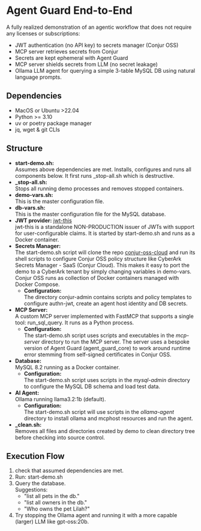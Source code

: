 # Agent Guard End-to-End

A fully realized demonstration of an agentic workflow that does not require any licenses or subscriptions:

- JWT authentication (no API key) to secrets manager (Conjur OSS)
- MCP server retrieves secrets from Conjur
- Secrets are kept ephemeral with Agent Guard
- MCP server shields secrets from LLM (no secret leakage)
- Ollama LLM agent for querying a simple 3-table MySQL DB using natural language prompts.

## Dependencies

- MacOS or Ubuntu >22.04
- Python >= 3.10
- uv or poetry package manager
- jq, wget & git CLIs

## Structure

- **start-demo.sh:**<br>
Assumes above dependencies are met. Installs, configures and runs all components below. It first runs _stop-all.sh which is destructive.
- **_stop-all.sh:**<br>
Stops all running demo processes and removes stopped containers.
- **demo-vars.sh:**<br>
This is the master configuration file.
- **db-vars.sh:**<br>
This is the master configuration file for the MySQL database.
- **JWT provider:** [jwt-this](https://github.com/tr1ck3r/jwt-this)<br>
jwt-this is a standalone NON-PRODUCTION issuer of JWTs with support for user-configurable claims. It is started by start-demo.sh and runs as a Docker container.
- **Secrets Manager:**<br>
The start-demo.sh script will clone the repo
[conjur-oss-cloud](https://github.com/jodyhuntatx/conjur-oss-cloud) and run its  shell scripts to configure Conjur OSS policy structure like CyberArk Secrets Manager - SaaS (Conjur Cloud). This makes it easy to port the demo to a CyberArk tenant by simply changing variables in demo-vars. Conjur OSS runs as collection of Docker containers managed with Docker Compose.
    - **Configuration:**<br>
    The directory conjur-admin contains scripts and policy templates to configure authn-jwt, create an agent host identity and DB secrets.
- **MCP Server:**<br>
A custom MCP server implemented with FastMCP that supports a single tool: run_sql_query. It runs as a Python process.
    - **Configuration:**<br>
    The start-demo.sh script uses scripts and executables in the  *mcp-server* directory to run the MCP server. The server uses a bespoke version of Agent Guard (agent_guard_core) to work around runtime error stemming from self-signed certificates in Conjur OSS.
- **Database:**<br>
MySQL 8.2 running as a Docker container.
    - **Configuration:**<br>
    The start-demo.sh script uses scripts in the *mysql-admin* directory to configure the MySQL DB schema and load test data.
- **AI Agent:**<br>
Ollama running llama3.2:1b (default). 
    - **Configuration:**<br>
    The start-demo.sh script will use scripts in the *ollama-agent* directory to install ollama and mcphost resources and run the agent.
- **_clean.sh:**<br>
Removes all files and directories created by demo to clean directory tree before checking into source control.

## Execution Flow

1) check that assumed dependencies are met.
2) Run: start-demo.sh
3) Query the database.<br>
Suggestions:
    - "list all pets in the db."
    - "list all owners in the db."
    - "Who owns the pet Lilah?"
4) Try stopping the Ollama agent and running it with a more capable (larger) LLM like gpt-oss:20b.